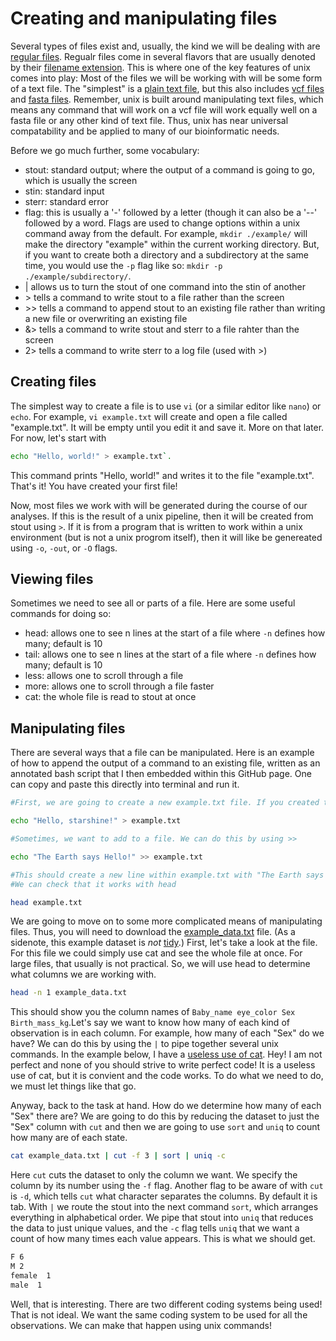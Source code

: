 # Creating and manipulating files

Several types of files exist and, usually, the kind we will be dealing with are [regular files](https://en.wikipedia.org/wiki/Unix_file_types). Regualr files come in several flavors that are usually denoted by their [filename extension](https://en.wikipedia.org/wiki/Filename_extension). This is where one of the key features of unix comes into play: Most of the files we will be working with will be some form of a text file. The "simplest" is a [plain text file](https://en.wikipedia.org/wiki/Plain_text), but this also includes [vcf files](https://samtools.github.io/hts-specs/VCFv4.2.pdf) and [fasta files](https://blast.ncbi.nlm.nih.gov/Blast.cgi?CMD=Web&PAGE_TYPE=BlastDocs&DOC_TYPE=BlastHelp). Remember, unix is built around manipulating text files, which means any command that will work on a vcf file will work equally well on a fasta file or any other kind of text file. Thus, unix has near universal compatability and be applied to many of our bioinformatic needs.

Before we go much further, some vocabulary:
- stout: standard output; where the output of a command is going to go, which is usually the screen
- stin: standard input
- sterr: standard error
- flag: this is usually a '-' followed by a letter (though it can also be a '--' followed by a word. Flags are used to change options within a unix command away from the default. For example, `mkdir ./example/` will make the directory "example" within the current working directory. But, if you want to create both a directory and a subdirectory at the same time, you would use the `-p` flag like so: `mkdir -p ./example/subdirectory/`. 
- | allows us to turn the stout of one command into the stin of another
- \> tells a command to write stout to a file rather than the screen
- \>> tells a command to append stout to an existing file rather than writing a new file or overwriting an existing file
- &> tells a command to write stout and sterr to a file rahter than the screen
- 2> tells a command to write sterr to a log file (used with >)

## Creating files

The simplest way to create a file is to use `vi` (or a similar editor like `nano`) or `echo`. For example, `vi example.txt` will create and open a file called "example.txt". It will be empty until you edit it and save it. More on that later. For now, let's start with
```bash
echo "Hello, world!" > example.txt`.
```
This command prints "Hello, world!" and writes it to the file "example.txt". That's it! You have created your first file!

Now, most files we work with will be generated during the course of our analyses. If this is the result of a unix pipeline, then it will be created from stout using `>`. If it is from a program that is written to work within a unix environment (but is not a unix progrom itself), then it will like be genereated using `-o`, `-out`, or `-O` flags.

## Viewing files

Sometimes we need to see all or parts of a file. Here are some useful commands for doing so:
- head: allows one to see n lines at the start of a file where `-n` defines how many; default is 10
- tail: allows one to see n lines at the start of a file where `-n` defines how many; default is 10
- less: allows one to scroll through a file
- more: allows one to scroll through a file faster
- cat: the whole file is read to stout at once

## Manipulating files

There are several ways that a file can be manipulated. Here is an example of how to append the output of a command to an existing file, written as an annotated bash script that I then embedded within this GitHub page. One can copy and paste this directly into terminal and run it.
```bash
#First, we are going to create a new example.txt file. If you created the one earlier, don't worry, this will overwrite it.

echo "Hello, starshine!" > example.txt

#Sometimes, we want to add to a file. We can do this by using >>

echo "The Earth says Hello!" >> example.txt

#This should create a new line within example.txt with "The Earth says Hello!"
#We can check that it works with head

head example.txt
```

We are going to move on to some more complicated means of manipulating files. Thus, you will need to download the [example_data.txt](https://github.com/wjdavis90/Omics_lab_server/blob/main/tutorials/2021_Bio_Info_Bootcamp/Unix_in_a_nutshell/example_data.txt) file. (As a sidenote, this example dataset is *not* [tidy](https://cran.r-project.org/web/packages/tidyr/vignettes/tidy-data.html).) First, let's take a look at the file. For this file we could simply use cat and see the whole file at once. For large files, that usually is not practical. So, we will use head to determine what columns we are working with.
```bash
head -n 1 example_data.txt
```
This should show you the column names of `Baby_name eye_color Sex Birth_mass_kg`.Let's say we want to know how many of each kind of observation is in each column. For example, how many of each "Sex" do we have? We can do this by using the `|` to pipe together several unix commands. In the example below, I have a [useless use of cat](https://en.wikipedia.org/wiki/Cat_(Unix)#Useless_use_of_cat). Hey! I am not perfect and none of you should strive to write perfect code! It is a useless use of cat, but it is convient and the code works. To do what we need to do, we must let things like that go.

Anyway, back to the task at hand. How do we determine how many of each "Sex" there are? We are going to do this by reducing the dataset to just the "Sex" column with `cut` and then we are going to use `sort` and `uniq` to count how many are of each state.
```bash
cat example_data.txt | cut -f 3 | sort | uniq -c
```
Here `cut` cuts the dataset to only the column we want. We specify the column by its number using the `-f` flag. Another flag to be aware of with `cut` is `-d`, which tells `cut` what character separates the columns. By default it is tab. With `|` we route the stout into the next command `sort`, which arranges everything in alphabetical order. We pipe that stout into `uniq` that reduces the data to just unique values, and the `-c` flag tells `uniq` that we want a count of how many times each value appears. This is what we should get.
```bash
F 6
M 2
female  1
male  1
```
Well, that is interesting. There are two different coding systems being used! That is not ideal. We want the same coding system to be used for all the observations. We can make that happen using unix commands! 





